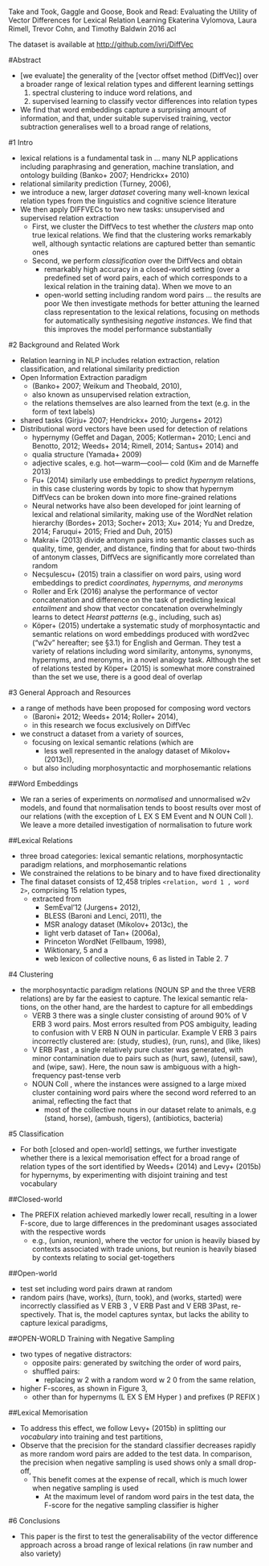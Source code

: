 Take and Took, Gaggle and Goose, Book and Read:
  Evaluating the Utility of Vector Differences for Lexical Relation Learning
Ekaterina Vylomova, Laura Rimell, Trevor Cohn, and Timothy Baldwin
2016 acl

The dataset is available at http://github.com/ivri/DiffVec

#Abstract

* [we evaluate] the generality of the [vector offset method (DiffVec)]
  over a broader range of lexical relation types and
  different learning settings
    1. spectral clustering to induce word relations, and
    2. supervised learning to classify vector differences into relation types
* We find that word embeddings capture a surprising amount of information, and
  that, under suitable supervised training, vector subtraction generalises well
  to a broad range of relations,

#1 Intro

* lexical relations is a fundamental task in ... many NLP applications
  including paraphrasing and generation, machine translation, and ontology
  building (Banko+ 2007; Hendrickx+ 2010)
* relational similarity prediction (Turney, 2006),
* we introduce a new, larger _dataset_ covering many well-known lexical
  relation types from the linguistics and cognitive science literature
* We then apply DIFFVECs to two new tasks:
  unsupervised and supervised relation extraction
  * First, we cluster the DiffVecs to test whether the _clusters_ map onto true
    lexical relations. We find that the clustering works remarkably well,
    although syntactic relations are captured better than semantic ones
  * Second, we perform _classification_ over the DiffVecs and obtain
    * remarkably high accuracy in a closed-world setting (over a predefined
      set of word pairs, each of which corresponds to a lexical relation in
      the training data). When we move to an
    * open-world setting including random word pairs ... the results are poor
      We then investigate methods for better attuning the learned class
      representation to the lexical relations, focusing on methods for
      automatically synthesising _negative instances_. We find that this
      improves the model performance substantially

#2 Background and Related Work

* Relation learning in NLP includes relation extraction, relation
  classification, and relational similarity prediction
* Open Information Extraction paradigm
  * (Banko+ 2007; Weikum and Theobald, 2010),
  * also known as unsupervised relation extraction,
  * the relations themselves are also learned from the text (e.g. in the form
    of text labels)
* shared tasks
  (Girju+ 2007; Hendrickx+ 2010; Jurgens+ 2012)
* Distributional word vectors have been used for detection of relations
  * hypernymy (Geffet and Dagan, 2005; Kotlerman+ 2010; Lenci and
    Benotto, 2012; Weeds+ 2014; Rimell, 2014; Santus+ 2014) and
  * qualia structure (Yamada+ 2009)
  * adjective scales, e.g. hot—warm—cool— cold (Kim and de Marneffe 2013)
  * Fu+ (2014) similarly use embeddings to predict _hypernym_ relations,
    in this case clustering words by topic to show that hypernym DiffVecs
    can be broken down into more fine-grained relations
  * Neural networks have also been developed for joint learning of lexical and
    relational similarity, making use of the WordNet relation hierarchy
    (Bordes+ 2013; Socher+ 2013; Xu+ 2014; Yu and Dredze,
    2014; Faruqui+ 2015; Fried and Duh, 2015)
  * Makrai+ (2013) divide antonym pairs into semantic classes such as
    quality, time, gender, and distance, finding that for about two-thirds
    of antonym classes, DiffVecs are significantly more correlated than
    random
  * Necşulescu+ (2015) train a classifier on word pairs, using word
    embeddings to predict _coordinates, hypernyms, and meronyms_
  * Roller and Erk (2016) analyse the performance of vector concatenation and
    difference on the task of predicting lexical _entailment_ and show that
    vector concatenation overwhelmingly learns to detect _Hearst patterns_
    (e.g., including, such as)
  * Köper+ (2015) undertake a systematic study of morphosyntactic and
    semantic relations on word embeddings produced with word2vec (“w2v”
    hereafter; see §3.1) for English and German.  They test a variety of
    relations including word similarity, antonyms, synonyms, hypernyms, and
    meronyms, in a novel analogy task. Although the set of relations tested
    by Köper+ (2015) is somewhat more constrained than the set we use,
    there is a good deal of overlap

#3 General Approach and Resources

* a range of methods have been proposed for composing word vectors
  * (Baroni+ 2012; Weeds+ 2014; Roller+ 2014),
  * in this research we focus exclusively on DiffVec
* we construct a dataset from a variety of sources,
  * focusing on lexical semantic relations (which are
    * less well represented in the analogy dataset of Mikolov+ (2013c)),
  * but also including morphosyntactic and morphosemantic relations

##Word Embeddings

* We ran a series of experiments on _normalised_ and unnormalised w2v models,
  and found that normalisation tends to boost results over most of our
  relations (with the exception of L EX S EM Event and N OUN Coll ). We leave
  a more detailed investigation of normalisation to future work

##Lexical Relations

* three broad categories: lexical semantic relations, morphosyntactic
  paradigm relations, and morphosemantic relations
* We constrained the relations to be binary and to have fixed directionality
* The final dataset consists of 12,458 triples `<relation, word 1 , word 2>`,
  comprising 15 relation types,
  * extracted from
    * SemEval’12 (Jurgens+ 2012),
    * BLESS (Baroni and Lenci, 2011), the
    * MSR analogy dataset (Mikolov+ 2013c), the
    * light verb dataset of Tan+ (2006a),
    * Princeton WordNet (Fellbaum, 1998),
    * Wiktionary, 5 and a
    * web lexicon of collective nouns, 6 as listed in Table 2. 7

#4 Clustering

* the morphosyntactic paradigm relations (NOUN SP and the three VERB
  relations) are by far the easiest to capture. The lexical semantic rela-
  tions, on the other hand, are the hardest to capture for all embeddings
  * VERB 3 there was a single cluster consisting of around 90% of V ERB 3 word
    pairs. Most errors resulted from POS ambiguity, leading to confusion with
    V ERB N OUN in particular. Example V ERB 3 pairs incorrectly clustered
    are: (study, studies), (run, runs), and (like, likes)
  * V ERB Past , a single relatively pure cluster was generated, with minor
    contamination due to pairs such as (hurt, saw), (utensil, saw), and (wipe,
    saw). Here, the noun saw is ambiguous with a high-frequency past-tense
    verb
  * NOUN Coll , where the instances were assigned to a large mixed cluster
    containing word pairs where the second word referred to an animal,
    reflecting the fact that
    * most of the collective nouns in our dataset relate to animals, e.g
      (stand, horse), (ambush, tigers), (antibiotics, bacteria)

#5 Classification

* For both [closed and open-world] settings, we further investigate whether
  there is a lexical memorisation effect for a broad range of relation types
  of the sort identified by Weeds+ (2014) and Levy+ (2015b) for
  hypernyms, by experimenting with disjoint training and test vocabulary

##Closed-world

* The PREFIX relation achieved markedly lower recall, resulting in a lower
  F-score, due to large differences in the predominant usages associated
  with the respective words
  * e.g., (union, reunion), where the vector for union is heavily biased by
    contexts associated with trade unions, but reunion is heavily biased by
    contexts relating to social get-togethers

##Open-world

* test set including word pairs drawn at random
* random pairs (have, works), (turn, took), and (works, started) were
  incorrectly classified as V ERB 3 , V ERB Past and V ERB 3Past, re-
  spectively. That is, the model captures syntax, but lacks the ability to
  capture lexical paradigms,

##OPEN-WORLD Training with Negative Sampling

* two types of negative distractors:
  * opposite pairs: generated by switching the order of word pairs,
  * shuffled pairs:
    * replacing w 2 with a random word w 2 0 from the same relation,
* higher F-scores, as shown in Figure 3,
  * other than for hypernyms (L EX S EM Hyper ) and prefixes (P REFIX )

##Lexical Memorisation

* To address this effect, we follow Levy+ (2015b) in splitting our
  _vocabulary_ into training and test partitions,
* Observe that the precision for the standard classifier decreases rapidly
  as more random word pairs are added to the test data. In comparison, the
  precision when negative sampling is used shows only a small drop-off,
  * This benefit comes at the expense of recall, which is much lower when
    negative sampling is used
    * At the maximum level of random word pairs in the test data, the F-score
      for the negative sampling classifier is higher

#6 Conclusions

* This paper is the first to test the generalisability of the vector
  difference approach across a broad range of lexical relations (in raw number
  and also variety)
